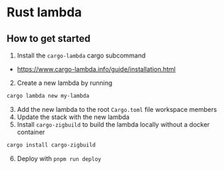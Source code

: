# Rust lambda

## How to get started

1. Install the `cargo-lambda` cargo subcommand
- https://www.cargo-lambda.info/guide/installation.html

2. Create a new lambda by running
```bash
cargo lambda new my-lambda
```

3. Add the new lambda to the root `Cargo.toml` file workspace members
4. Update the stack with the new lambda
5. Install `cargo-zigbuild` to build the lambda locally without a docker container
```bash
cargo install cargo-zigbuild
```
6. Deploy with `pnpm run deploy`
